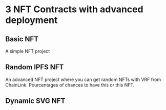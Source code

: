 # 3 NFT Contracts with advanced deployment

## Basic NFT 

A simple NFT project

## Random IPFS NFT 

An advanced NFT project where you can get random NFTs with VRF from ChainLink. Pourcentages of chances to have this or this NFT.

## Dynamic SVG NFT